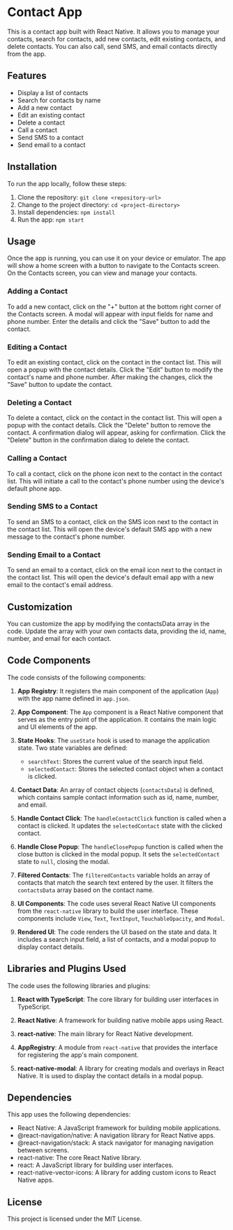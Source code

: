# Contact App

This is a contact app built with React Native. It allows you to manage your contacts, search for contacts, add new contacts, edit existing contacts, and delete contacts. You can also call, send SMS, and email contacts directly from the app.

## Features

- Display a list of contacts
- Search for contacts by name
- Add a new contact
- Edit an existing contact
- Delete a contact
- Call a contact
- Send SMS to a contact
- Send email to a contact

## Installation

To run the app locally, follow these steps:

1. Clone the repository: `git clone <repository-url>`
2. Change to the project directory: `cd <project-directory>`
3. Install dependencies: `npm install`
4. Run the app: `npm start`

## Usage

Once the app is running, you can use it on your device or emulator. The app will show a home screen with a button to navigate to the Contacts screen. On the Contacts screen, you can view and manage your contacts.

### Adding a Contact

To add a new contact, click on the "+" button at the bottom right corner of the Contacts screen. A modal will appear with input fields for name and phone number. Enter the details and click the "Save" button to add the contact.

### Editing a Contact

To edit an existing contact, click on the contact in the contact list. This will open a popup with the contact details. Click the "Edit" button to modify the contact's name and phone number. After making the changes, click the "Save" button to update the contact.

### Deleting a Contact

To delete a contact, click on the contact in the contact list. This will open a popup with the contact details. Click the "Delete" button to remove the contact. A confirmation dialog will appear, asking for confirmation. Click the "Delete" button in the confirmation dialog to delete the contact.

### Calling a Contact

To call a contact, click on the phone icon next to the contact in the contact list. This will initiate a call to the contact's phone number using the device's default phone app.

### Sending SMS to a Contact

To send an SMS to a contact, click on the SMS icon next to the contact in the contact list. This will open the device's default SMS app with a new message to the contact's phone number.

### Sending Email to a Contact

To send an email to a contact, click on the email icon next to the contact in the contact list. This will open the device's default email app with a new email to the contact's email address.

## Customization

You can customize the app by modifying the contactsData array in the code. Update the array with your own contacts data, providing the id, name, number, and email for each contact.

## Code Components

The code consists of the following components:

1. **App Registry**: It registers the main component of the application (`App`) with the app name defined in `app.json`.

2. **App Component**: The `App` component is a React Native component that serves as the entry point of the application. It contains the main logic and UI elements of the app.

3. **State Hooks**: The `useState` hook is used to manage the application state. Two state variables are defined:
   - `searchText`: Stores the current value of the search input field.
   - `selectedContact`: Stores the selected contact object when a contact is clicked.

4. **Contact Data**: An array of contact objects (`contactsData`) is defined, which contains sample contact information such as id, name, number, and email.

5. **Handle Contact Click**: The `handleContactClick` function is called when a contact is clicked. It updates the `selectedContact` state with the clicked contact.

6. **Handle Close Popup**: The `handleClosePopup` function is called when the close button is clicked in the modal popup. It sets the `selectedContact` state to `null`, closing the modal.

7. **Filtered Contacts**: The `filteredContacts` variable holds an array of contacts that match the search text entered by the user. It filters the `contactsData` array based on the contact name.

8. **UI Components**: The code uses several React Native UI components from the `react-native` library to build the user interface. These components include `View`, `Text`, `TextInput`, `TouchableOpacity`, and `Modal`.

9. **Rendered UI**: The code renders the UI based on the state and data. It includes a search input field, a list of contacts, and a modal popup to display contact details.

## Libraries and Plugins Used

The code uses the following libraries and plugins:

1. **React with TypeScript**: The core library for building user interfaces in TypeScript.

2. **React Native**: A framework for building native mobile apps using React.

3. **react-native**: The main library for React Native development.

4. **AppRegistry**: A module from `react-native` that provides the interface for registering the app's main component.

5. **react-native-modal**: A library for creating modals and overlays in React Native. It is used to display the contact details in a modal popup.


## Dependencies

This app uses the following dependencies:

- React Native: A JavaScript framework for building mobile applications.
- @react-navigation/native: A navigation library for React Native apps.
- @react-navigation/stack: A stack navigator for managing navigation between screens.
- react-native: The core React Native library.
- react: A JavaScript library for building user interfaces.
- react-native-vector-icons: A library for adding custom icons to React Native apps.

## License


This project is licensed under the MIT License.


